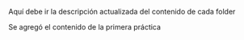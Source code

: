 Aquí debe ir la descripción actualizada del contenido de cada folder

Se agregó el contenido de la primera práctica
